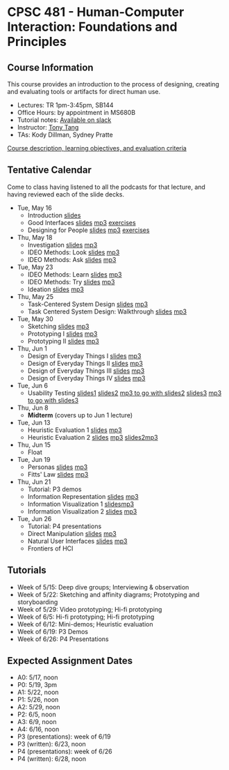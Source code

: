 # CPSC 481 - Human-Computer Interaction: Foundations and Principles

## Course Information

This course provides an introduction to the process of designing, creating and evaluating tools or artifacts for direct human use.

* Lectures: TR 1pm-3:45pm, SB144
* Office Hours: by appointment in MS680B
* Tutorial notes: [Available on slack](https://cpsc481-2017spring.slack.com)
* Instructor: [Tony Tang](http://hcitang.org)
* TAs: Kody Dillman, Sydney Pratte

[Course description, learning objectives, and evaluation criteria](about.md)

## Tentative Calendar

Come to class having listened to all the podcasts for that lecture, and having reviewed each of the slide decks.

* Tue, May 16
    - Introduction [slides](http://www.hcitang.org/uploads/Teaching/481-1-introduction.pptx)
    - Good Interfaces [slides](http://www.hcitang.org/uploads/Teaching/481-2-good-interfaces.pptx) [mp3](http://www.hcitang.org/uploads/Teaching/481-2-good-interfaces.mp3) [exercises](http://www.hcitang.org/uploads/Teaching/481-2-exercises.pptx)
    - Designing for People [slides](http://www.hcitang.org/uploads/Teaching/481-3-designing-for-people.pptx) [mp3](http://www.hcitang.org/uploads/Teaching/481-3-designing-for-people.mp3) [exercises](http://www.hcitang.org/uploads/Teaching/481-3-exercises.pptx)
* Thu, May 18
    - Investigation [slides](http://www.hcitang.org/uploads/Teaching/481-4-investigation.pptx) [mp3](http://www.hcitang.org/uploads/Teaching/481-4-investigation.mp3)
    - IDEO Methods: Look [slides](http://www.hcitang.org/uploads/Teaching/481-5-ideo-look.pptx) [mp3](http://www.hcitang.org/uploads/Teaching/481-5-ideo-look.mp3)
    - IDEO Methods: Ask [slides](http://www.hcitang.org/uploads/Teaching/481-6-ideo-ask.pptx) [mp3](http://www.hcitang.org/uploads/Teaching/481-6-ideo-ask.mp3)
* Tue, May 23
    - IDEO Methods: Learn [slides](http://www.hcitang.org/uploads/Teaching/481-7-ideo-learn.pptx) [mp3](http://www.hcitang.org/uploads/Teaching/481-7-ideo-learn.mp3)
    - IDEO Methods: Try [slides](http://www.hcitang.org/uploads/Teaching/481-8-ideo-try.pptx) [mp3](http://www.hcitang.org/uploads/Teaching/481-8-ideo-try.mp3)
    - Ideation [slides](http://www.hcitang.org/uploads/Teaching/481-9-ideation.pptx) [mp3](http://www.hcitang.org/uploads/Teaching/481-9-ideation-fewer-pops.mp3)
* Thu, May 25
    - Task-Centered System Design [slides](http://www.hcitang.org/uploads/Teaching/481-13-task-centered-system-design-1.pptx) [mp3](http://www.hcitang.org/uploads/Teaching/481-13-task-centered-system-design-1.mp3)
    - Task Centered System Design: Walkthrough [slides](http://www.hcitang.org/uploads/Teaching/481-14-task-centered-system-design-2.pptx) [mp3](http://www.hcitang.org/uploads/Teaching/481-14-task-centered-system-design-2.mp3)
* Tue, May 30
    - Sketching [slides](http://www.hcitang.org/uploads/Teaching/481-10-sketching.pptx) [mp3](http://www.hcitang.org/uploads/Teaching/481-10-sketching.mp3)
    - Prototyping I [slides](http://www.hcitang.org/uploads/Teaching/481-11-prototyping-1.pptx) [mp3](http://www.hcitang.org/uploads/Teaching/481-11-prototyping-1.mp3)
    - Prototyping II [slides](http://www.hcitang.org/uploads/Teaching/481-12-prototyping-2.pptx) [mp3](http://www.hcitang.org/uploads/Teaching/481-12-prototyping-2.mp3)
* Thu, Jun 1
    - Design of Everyday Things I [slides](http://www.hcitang.org/uploads/Teaching/481-15-design-of-everyday-things-1.pptx) [mp3](http://www.hcitang.org/uploads/Teaching/481-15-design-of-everyday-things-1.mp3)
    - Design of Everyday Things II [slides](http://www.hcitang.org/uploads/Teaching/481-16-design-of-everyday-things-2.pptx) [mp3](http://www.hcitang.org/uploads/Teaching/481-16-design-of-everyday-things-2.mp3)
    - Design of Everyday Things III [slides](http://www.hcitang.org/uploads/Teaching/481-17-design-of-everyday-things-3.pptx) [mp3](http://www.hcitang.org/uploads/Teaching/481-17-design-of-everyday-things-3.mp3)
    - Design of Everyday Things IV [slides](http://www.hcitang.org/uploads/Teaching/481-18-design-of-everyday-things-4.pptx) [mp3](http://www.hcitang.org/uploads/Teaching/481-18-design-of-everyday-things-4.mp3)
* Tue, Jun 6
    - Usability Testing [slides1](http://www.hcitang.org/uploads/Teaching/481-19-usability-testing-1.pptx) [slides2](http://www.hcitang.org/uploads/Teaching/481-20-usability-testing-2.pptx) [mp3 to go with slides2](http://www.hcitang.org/uploads/Teaching/481-20-usability-testing-2.mp3) [slides3](http://www.hcitang.org/uploads/Teaching/481-21-usability-testing-3.pptx) [mp3 to go with slides3](http://www.hcitang.org/uploads/Teaching/481-21-usability-testing-3.mp3)
* Thu, Jun 8
    - **Midterm** (covers up to Jun 1 lecture)
* Tue, Jun 13
    - Heuristic Evaluation 1 [slides](http://www.hcitang.org/uploads/Teaching/481-22-heuristic-evaluation-1.pptx) [mp3](http://www.hcitang.org/uploads/Teaching/481-22-heuristic-evaluation-1.mp3)
    - Heuristic Evaluation 2 [slides](http://www.hcitang.org/uploads/Teaching/481-23-heuristic-evaluation-2.pptx) [mp3](http://www.hcitang.org/uploads/Teaching/481-23-heuristic-evaluation-2.mp3) [slides2](http://www.hcitang.org/uploads/Teaching/481-24-heuristic-evaluation-3.pptx)[mp3](http://www.hcitang.org/uploads/Teaching/481-24-heuristic-evaluation-3.mp3)
* Thu, Jun 15
    - Float
* Tue, Jun 19
    - Personas [slides](http://www.hcitang.org/uploads/Teaching/481-25-personas.pptx) [mp3](http://www.hcitang.org/uploads/Teaching/481-25-personas.mp3)
    - Fitts' Law [slides](http://www.hcitang.org/uploads/Teaching/481-26-fitts-law.pptx) [mp3](http://www.hcitang.org/uploads/Teaching/481-26-fitts-law.mp3)
* Thu, Jun 21
    - Tutorial: P3 demos
    - Information Representation [slides](http://www.hcitang.org/uploads/Teaching/481-27-information-representation.pptx) [mp3](http://www.hcitang.org/uploads/Teaching/481-27-information-representation.mp3)
    - Information Visualization 1 [slides](http://www.hcitang.org/uploads/Teaching/481-28-information-visualization-1.pptx)[mp3](http://www.hcitang.org/uploads/Teaching/481-28-information-visualization-1.mp3)
    - Information Visualization 2 [slides](http://www.hcitang.org/uploads/Teaching/481-29-information-visualization-2.pptx) [mp3](http://www.hcitang.org/uploads/Teaching/481-29-information-visualization-2.mp3)
* Tue, Jun 26
    - Tutorial: P4 presentations
    - Direct Manipulation [slides](http://www.hcitang.org/uploads/Teaching/481-30-direct-manipulation.pptx) [mp3](http://www.hcitang.org/uploads/Teaching/481-30-direct-manipulation.mp3)
    - Natural User Interfaces [slides](http://www.hcitang.org/uploads/Teaching/481-31-nui.pptx) [mp3](http://www.hcitang.org/uploads/Teaching/481-31-nui.mp3)
    - Frontiers of HCI

## Tutorials

* Week of 5/15: Deep dive groups; Interviewing & observation
* Week of 5/22: Sketching and affinity diagrams; Prototyping and storyboarding
* Week of 5/29: Video prototyping; Hi-fi prototyping
* Week of 6/5: Hi-fi prototyping; Hi-fi prototyping
* Week of 6/12: Mini-demos; Heuristic evaluation
* Week of 6/19: P3 Demos
* Week of 6/26: P4 Presentations

## Expected Assignment Dates

* A0: 5/17, noon
* P0: 5/19, 3pm
* A1: 5/22, noon
* P1: 5/26, noon
* A2: 5/29, noon
* P2: 6/5, noon
* A3: 6/9, noon
* A4: 6/16, noon
* P3 (presentations): week of 6/19
* P3 (written): 6/23, noon
* P4 (presentations): week of 6/26
* P4 (written): 6/28, noon